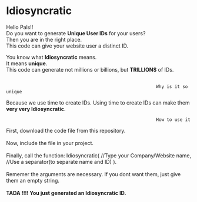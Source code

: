 # Idiosyncratic
Hello Pals!! <br>
Do you want to generate **Unique User IDs** for your users? <br>
Then you are in the right place. <br>
This code can give your website user a distinct ID. <br>

You know what **Idiosyncratic** means. <br>
It means **unique**. <br>
This code can generate not millions or billions, but **TRILLIONS** of IDs. <br> <br>

                                                             Why is it so unique 
Because we use time to create IDs. Using time to create IDs can make them **very very Idiosyncratic**.


                                                             
                                                             How to use it
First, download the code file from this repository. <br><br>
Now, include the file in your project. <br><br>
Finally, call the function:
     Idiosyncratic( //Type your Company/Website name, //Use a separator(to separate name and ID) ).  <br> <br>
Rememer the arguments are necessary. If you dont want them, just give them an empty string. <br><br>
                                                **TADA !!!! You just generated an Idiosyncratic ID.**



